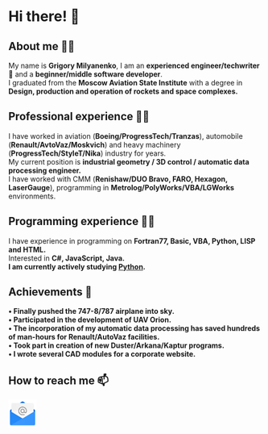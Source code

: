 <h1><strong><b>Hi there! 👋</b></strong></h1>

<h2><strong><b>About me 🐱‍👤</b></strong></h2>
My name is <strong>Grigory Milyanenko</strong>, I am an <strong>experienced engineer/techwriter🚀</strong> and a <strong>beginner/middle software developer</strong>.<br>
I graduated from the <strong>Moscow Aviation State Institute</strong> with a degree in <strong>Design, production and operation of rockets and space complexes.</strong><br> 
<h2><strong><b>Professional experience 🐱‍🏍</b></strong></h2>
I have worked in aviation (<strong>Boeing/ProgressTech/Tranzas</strong>), automobile (<strong>Renault/AvtoVaz/Moskvich</strong>) and heavy machinery (<strong>ProgressTech/StyleT/Nika</strong>) industry for years.<br>
My current position is <strong>industrial geometry / 3D control / automatic data processing engineer.</strong><br>
I have worked with CMM (<strong>Renishaw/DUO Bravo, FARO, Hexagon, LaserGauge</strong>), programming in <strong>Metrolog/PolyWorks/VBA/LGWorks</strong> environments.<br>

<h2><strong><b>Programming experience 🐱‍💻</b></strong></h2>
I have experience in programming on <strong>Fortran77, Basic, VBA, Python, LISP and HTML.</strong><br>
Interested in <strong>C#, JavaScript, Java.</strong><br>
<strong>I am currently actively studying <a href="https://github.com/Volcolak13?tab=repositories">Python</a>.</strong><br>

<h2><strong><b>Achievements 🥇</b></strong></h2>
<strong>
• Finally pushed the 747-8/787 airplane into sky.<br>
• Participated in the development of UAV Orion.<br>
• The incorporation of my automatic data processing has saved hundreds of man-hours for Renault/AutoVaz facilities.<br>
• Took part in creation of new Duster/Arkana/Kaptur programs.<br>
• I wrote several CAD modules for a corporate website.<br>

</strong>

<h2><strong><b>How to reach me 📫</b></strong></h2>

<a href="mailto:Volcolak@gmail.com&body=Hi there, I get your email from GitHub profile?subject=GitHub user request"> <img src="https://github.com/Volcolak13/Volcolak13/blob/main/pngegg.png"> </a>

<!---
Volcolak13/Volcolak13 is a ✨ special ✨ repository because its `README.md` (this file) appears on your GitHub profile.
You can click the Preview link to take a look at your changes.
--->
